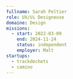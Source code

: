 ```yaml
---
fullname: Sarah Peltier
role: UX/Ui Designeuse
domaine: Design
missions:
  - start: 2022-03-09
    end: 2024-11-24
    status: independent
    employer: Malt
startups:
  - trackdechets
  - camino
---
```


